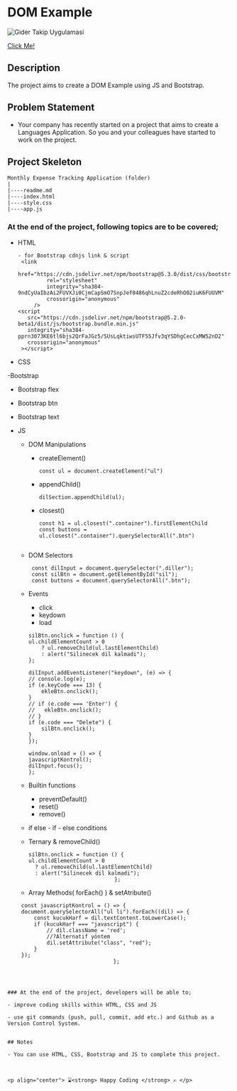 # DOM Example

![Gider Takip Uygulamasi](https://github.com/kaplanh/Aylik-Gider-Takip-Uygulamasi/assets/101884444/5383ad7b-22cd-49c0-a391-9736c52d1ab1)

[Click Me!](https://kaplanh.github.io/Aylik-Gider-Takip-Uygulamasi/)

## Description

The project aims to create a DOM Example using JS and Bootstrap.

## Problem Statement

- Your company has recently started on a project that aims to create a Languages Application. So you and your colleagues have started to work on the project.

## Project Skeleton 

```
Monthly Expense Tracking Application (folder)
|
|----readme.md                        
|----index.html  
|----style.css
|----app.js
``` 


### At the end of the project, following topics are to be covered;

- HTML
   ```
   - for Bootstrap cdnjs link & script
    <link
            href="https://cdn.jsdelivr.net/npm/bootstrap@5.3.0/dist/css/bootstrap.min.css"
            rel="stylesheet"
            integrity="sha384-9ndCyUaIbzAi2FUVXJi0CjmCapSmO7SnpJef0486qhLnuZ2cdeRhO02iuK6FUUVM"
            crossorigin="anonymous"
        />
   <script
      src="https://cdn.jsdelivr.net/npm/bootstrap@5.2.0-beta1/dist/js/bootstrap.bundle.min.js"
      integrity="sha384-pprn3073KE6tl6bjs2QrFaJGz5/SUsLqktiwsUTF55Jfv3qYSDhgCecCxMW52nD2"
      crossorigin="anonymous"
    ></script>
   
   ```
 
- CSS
  
-Bootstrap
 - Bootstrap flex
 - Bootstrap btn
 - Bootstrap text
  
  
- JS
  - DOM Manipulations
    - createElement()
      ```
      const ul = document.createElement("ul")
      ```
    - appendChild()
      ```
      dilSection.appendChild(ul);
      ```
    - closest()
      ```
      const h1 = ul.closest(".container").firstElementChild
      const buttons = ul.closest(".container").querySelectorAll(".btn")
      ```
      
      ```
      ```
     
  - DOM Selectors
    
    ```
     const dilInput = document.querySelector(".diller");
     const silBtn = document.getElementById("sil");
     const buttons = document.querySelectorAll(".btn");
    
    ```
  - Events
    - click
    - keydown
    - load 
    ```
    silBtn.onclick = function () {
    ul.childElementCount > 0
        ? ul.removeChild(ul.lastElementChild)
        : alert("Silinecek dil kalmadi");
    };
    
    dilInput.addEventListener("keydown", (e) => {
    // console.log(e);
    if (e.keyCode === 13) {
        ekleBtn.onclick();
    }
    // if (e.code === 'Enter') {
    //   ekleBtn.onclick();
    // }
    if (e.code === "Delete") {
        silBtn.onclick();
    }
    });

    window.onload = () => {
    javascriptKontrol();
    dilInput.focus();
    };
    
    ```
  - Builtin functions
     - preventDefault()
     - reset()
     - remove()  
  - if else - if - else conditions
  - Ternary & removeChild()
      ```
      silBtn.onclick = function () {
    ul.childElementCount > 0
        ? ul.removeChild(ul.lastElementChild)
        : alert("Silinecek dil kalmadi");
                                 };
      ```

  - Array Methods( forEach() ) & setAtribute()
   ```
    const javascriptKontrol = () => {
    document.querySelectorAll("ul li").forEach((dil) => {
        const kucukHarf = dil.textContent.toLowerCase();
        if (kucukHarf === "javascript") {
            // dil.className = 'red';
            //?Alternatif yöntem
            dil.setAttribute("class", "red");
        }
    });
                                 };
 ```

    

### At the end of the project, developers will be able to;

- improve coding skills within HTML, CSS and JS 

- use git commands (push, pull, commit, add etc.) and Github as a Version Control System.


## Notes

- You can use HTML, CSS, Bootstrap and JS to complete this project.



<p align="center"> ⌛<strong> Happy Coding </strong> ✍ </p>


